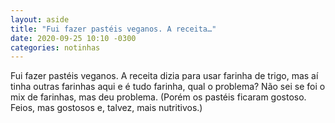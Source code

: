 ```yaml
---
layout: aside
title: "Fui fazer pastéis veganos. A receita…"
date: 2020-09-25 10:10 -0300
categories: notinhas
---
```

Fui fazer pastéis veganos. A receita dizia para usar farinha de trigo, mas aí tinha outras farinhas aqui e é tudo farinha, qual o problema? Não sei se foi o mix de farinhas, mas deu problema. (Porém os pastéis ficaram gostoso. Feios, mas gostosos e, talvez, mais nutritivos.)
